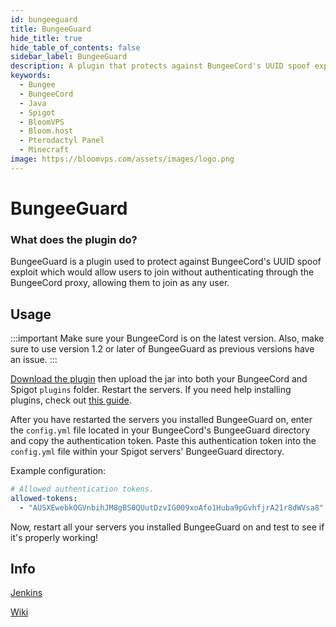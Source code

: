 ```yaml
---
id: bungeeguard
title: BungeeGuard
hide_title: true
hide_table_of_contents: false
sidebar_label: BungeeGuard
description: A plugin that protects against BungeeCord's UUID spoof exploit.
keywords:
  - Bungee
  - BungeeCord
  - Java
  - Spigot
  - BloomVPS
  - Bloom.host
  - Pterodactyl Panel
  - Minecraft
image: https://bloomvps.com/assets/images/logo.png
---
```

# BungeeGuard

### What does the plugin do?

BungeeGuard is a plugin used to protect against BungeeCord's UUID spoof exploit which would allow users to join without authenticating through the BungeeCord proxy, allowing them to join as any user.  

## Usage

:::important
Make sure your BungeeCord is on the latest version. Also, make sure to use version 1.2 or later of BungeeGuard as previous versions have an issue.
:::

[Download the plugin](https://ci.lucko.me/job/BungeeGuard/lastBuild/artifact/bungeeguard-universal/target/BungeeGuard.jar) then upload the jar into both your BungeeCord and Spigot `plugins` folder. Restart the servers. If you need help installing plugins, check out [this guide](https://docs.bloom.host/plugins).  

After you have restarted the servers you installed BungeeGuard on, enter the `config.yml` file located in your BungeeCord's BungeeGuard directory and copy the authentication token. Paste this authentication token into the `config.yml` file within your Spigot servers' BungeeGuard directory.  

Example configuration:
```YAML
# Allowed authentication tokens.  
allowed-tokens:
  - "AUSXEwebkOGVnbihJM8gBS0QUutDzvIG009xoAfo1Huba9pGvhfjrA21r8dWVsa8"
```

Now, restart all your servers you installed BungeeGuard on and test to see if it's properly working!  

## Info
[Jenkins](https://ci.lucko.me/job/BungeeGuard/)  

[Wiki](https://github.com/lucko/BungeeGuard)
